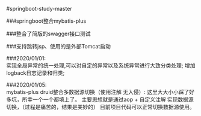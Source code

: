 #springboot-study-master

###springboot整合mybatis-plus 

###整合了简版的swagger接口测试

###支持跳转jsp、使用的是外部Tomcat启动

###2020/01/01:  
    实现全局异常的统一处理,可以对自定的异常以及系统异常进行大致分类处理;
    增加logback日志记录和归类;

###2020/01/05:  
     mybatis-plus druid整合多数据源切换（使用注解 无入侵）: 
         这里大大小小踩了好多坑，所幸一个一个都填上了。
         主要思想就是通过aop + 自定义注解 实现数据源切换，（过程是痛苦的，结果是美妙的）
         目前项目代码可以正常切换数据源使用。
    
